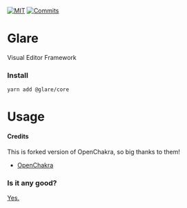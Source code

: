 [![MIT](https://img.shields.io/github/license/glareui/glare)](https://github.com/glareui/glare)
[![Commits](https://img.shields.io/github/commit-activity/m/glareui/glare)](https://github.com/glareui/glare)

# Glare

Visual Editor Framework

### Install

    yarn add @glare/core

# Usage

#### Credits

This is forked version of OpenChakra, so big thanks to them!

- [OpenChakra](https://github.com/premieroctet/openchakra/)

### Is it any good?

[Yes.](http://news.ycombinator.com/item?id=3067434)
